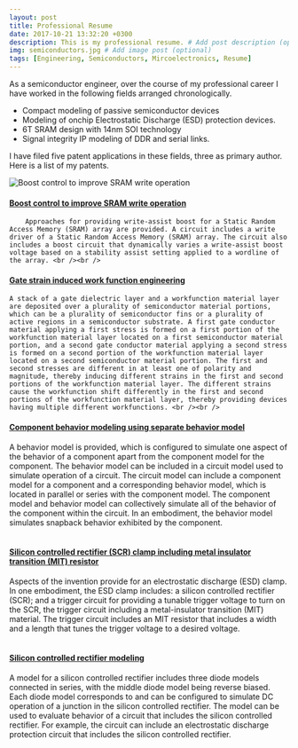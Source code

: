 ```yaml
---
layout: post
title: Professional Resume
date: 2017-10-21 13:32:20 +0300
description: This is my professional resume. # Add post description (optional)
img: semiconductors.jpg # Add image post (optional)
tags: [Engineering, Semiconductors, Mircoelectronics, Resume]
---
```


<span class="firstcharacter">A</span>s a semiconductor engineer, over the course of my professional career I have worked in the following fields arranged chronologically. 
* Compact modeling of passive semiconductor devices
* Modeling of onchip Electrostatic Discharge (ESD) protection devices.
* 6T SRAM design with 14nm SOI technology
* Signal integrity IP modeling of DDR and serial links. 

I have filed five patent applications in these fields, three as primary author. Here is a list of my patents. 

![Boost control to improve SRAM write operation](https://patents.justia.com/patent/9548104)

#### <a href="https://patents.justia.com/patent/9548104">Boost control to improve SRAM write operation </a> 
		Approaches for providing write-assist boost for a Static Random Access Memory (SRAM) array are provided. A circuit includes a write driver of a Static Random Access Memory (SRAM) array. The circuit also includes a boost circuit that dynamically varies a write-assist boost voltage based on a stability assist setting applied to a wordline of the array. <br /><br />

#### <a href="https://patents.justia.com/patent/9105498">Gate strain induced work function engineering</a>
	A stack of a gate dielectric layer and a workfunction material layer are deposited over a plurality of semiconductor material portions, which can be a plurality of semiconductor fins or a plurality of active regions in a semiconductor substrate. A first gate conductor material applying a first stress is formed on a first portion of the workfunction material layer located on a first semiconductor material portion, and a second gate conductor material applying a second stress is formed on a second portion of the workfunction material layer located on a second semiconductor material portion. The first and second stresses are different in at least one of polarity and magnitude, thereby inducing different strains in the first and second portions of the workfunction material layer. The different strains cause the workfunction shift differently in the first and second portions of the workfunction material layer, thereby providing devices having multiple different workfunctions. <br /><br />

#### <a href="https://patents.justia.com/patent/8954306">Component behavior modeling using separate behavior model</a>
A behavior model is provided, which is configured to simulate one aspect of the behavior of a component apart from the component model for the component. The behavior model can be included in a circuit model used to simulate operation of a circuit. The circuit model can include a component model for a component and a corresponding behavior model, which is located in parallel or series with the component model. The component model and behavior model can collectively simulate all of the behavior of the component within the circuit. In an embodiment, the behavior model simulates snapback behavior exhibited by the component. <br /><br />

#### <a href="https://patents.justia.com/patent/8929039">Silicon controlled rectifier (SCR) clamp including metal insulator transition (MIT) resistor </a>
Aspects of the invention provide for an electrostatic discharge (ESD) clamp. In one embodiment, the ESD clamp includes: a silicon controlled rectifier (SCR); and a trigger circuit for providing a tunable trigger voltage to turn on the SCR, the trigger circuit including a metal-insulator transition (MIT) material. The trigger circuit includes an MIT resistor that includes a width and a length that tunes the trigger voltage to a desired voltage. <br /><br />

#### <a href="https://patents.justia.com/patent/8489378">Silicon controlled rectifier modeling</a>
A model for a silicon controlled rectifier includes three diode models connected in series, with the middle diode model being reverse biased. Each diode model corresponds to and can be configured to simulate DC operation of a junction in the silicon controlled rectifier. The model can be used to evaluate behavior of a circuit that includes the silicon controlled rectifier. For example, the circuit can include an electrostatic discharge protection circuit that includes the silicon controlled rectifier. <br /><br />

